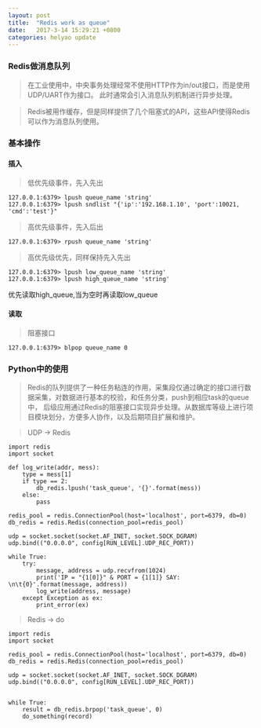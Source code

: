 ```yaml
---
layout: post
title:  "Redis work as queue"
date:   2017-3-14 15:29:21 +0800
categories: helyao update
---
```


### Redis做消息队列

> 在工业使用中，中央事务处理经常不使用HTTP作为in/out接口，而是使用UDP/UART作为接口。
此时通常会引入消息队列机制进行异步处理。

> Redis被用作缓存，但是同样提供了几个阻塞式的API，这些API使得Redis可以作为消息队列使用。

### 基本操作

#### 插入

> 低优先级事件，先入先出

	127.0.0.1:6379> lpush queue_name 'string'
	127.0.0.1:6379> lpush sndlist "{'ip':'192.168.1.10', 'port':10021, 'cmd':'test'}" 

> 高优先级事件，先入后出

	127.0.0.1:6379> rpush queue_name 'string'

> 高优先级优先，同样保持先入先出

	127.0.0.1:6379> lpush low_queue_name 'string'
	127.0.0.1:6379> lpush high_queue_name 'string'

优先读取high_queue,当为空时再读取low_queue

#### 读取

> 阻塞接口

	127.0.0.1:6379> blpop queue_name 0

### Python中的使用

> Redis的队列提供了一种任务粘连的作用，采集段仅通过确定的接口进行数据采集，对数据进行基本的校验，和任务分类，push到相应task的queue中，
后级应用通过Redis的阻塞接口实现异步处理。从数据库等级上进行项目模块划分，方便多人协作，以及后期项目扩展和维护。

> UDP -> Redis

	import redis
	import socket

	def log_write(addr, mess):
		type = mess[1]
		if type == 2:
			db_redis.lpush('task_queue', '{}'.format(mess))
		else:
			pass

	redis_pool = redis.ConnectionPool(host='localhost', port=6379, db=0)
	db_redis = redis.Redis(connection_pool=redis_pool)

	udp = socket.socket(socket.AF_INET, socket.SOCK_DGRAM)
	udp.bind(("0.0.0.0", config[RUN_LEVEL].UDP_REC_PORT))

	while True:
		try:
			message, address = udp.recvfrom(1024)
			print('IP = "{1[0]}" & PORT = {1[1]} SAY: \n\t{0}'.format(message, address))
			log_write(address, message)
		except Exception as ex:
			print_error(ex)

> Redis -> do

	import redis
	import socket

	redis_pool = redis.ConnectionPool(host='localhost', port=6379, db=0)
	db_redis = redis.Redis(connection_pool=redis_pool)

	udp = socket.socket(socket.AF_INET, socket.SOCK_DGRAM)
	udp.bind(("0.0.0.0", config[RUN_LEVEL].UDP_REC_PORT))


	while True:
		result = db_redis.brpop('task_queue', 0)
		do_something(record)

